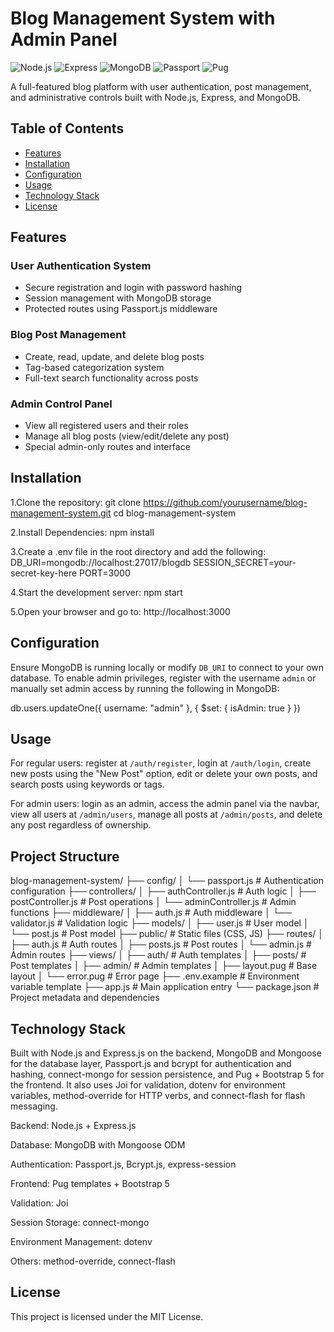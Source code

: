 # Blog Management System with Admin Panel

![Node.js](https://img.shields.io/badge/Node.js-14.x+-green) ![Express](https://img.shields.io/badge/Express-4.x-blue) ![MongoDB](https://img.shields.io/badge/MongoDB-5.x-success) ![Passport](https://img.shields.io/badge/Passport.js-Auth-yellow) ![Pug](https://img.shields.io/badge/Pug-Templating-orange)

A full-featured blog platform with user authentication, post management, and administrative controls built with Node.js, Express, and MongoDB.

## Table of Contents
- [Features](#features)
- [Installation](#installation)
- [Configuration](#configuration)
- [Usage](#usage)
- [Technology Stack](#technology-stack)
- [License](#license)

## Features

### User Authentication System
- Secure registration and login with password hashing
- Session management with MongoDB storage
- Protected routes using Passport.js middleware

### Blog Post Management
- Create, read, update, and delete blog posts
- Tag-based categorization system
- Full-text search functionality across posts

### Admin Control Panel
- View all registered users and their roles
- Manage all blog posts (view/edit/delete any post)
- Special admin-only routes and interface

## Installation

1.Clone the repository:
git clone https://github.com/yourusername/blog-management-system.git
cd blog-management-system

2.Install Dependencies:
npm install

3.Create a .env file in the root directory and add the following:
DB_URI=mongodb://localhost:27017/blogdb
SESSION_SECRET=your-secret-key-here
PORT=3000

4.Start the development server:
npm start

5.Open your browser and go to:
http://localhost:3000


## Configuration

Ensure MongoDB is running locally or modify `DB_URI` to connect to your own database. To enable admin privileges, register with the username `admin` or manually set admin access by running the following in MongoDB:


db.users.updateOne({ username: "admin" }, { $set: { isAdmin: true } })

## Usage

For regular users: register at `/auth/register`, login at `/auth/login`, create new posts using the "New Post" option, edit or delete your own posts, and search posts using keywords or tags.

For admin users: login as an admin, access the admin panel via the navbar, view all users at `/admin/users`, manage all posts at `/admin/posts`, and delete any post regardless of ownership.

## Project Structure
blog-management-system/
├── config/
│   └── passport.js          # Authentication configuration
├── controllers/
│   ├── authController.js    # Auth logic
│   ├── postController.js    # Post operations
│   └── adminController.js   # Admin functions
├── middleware/
│   ├── auth.js              # Auth middleware
│   └── validator.js         # Validation logic
├── models/
│   ├── user.js              # User model
│   └── post.js              # Post model
├── public/                  # Static files (CSS, JS)
├── routes/
│   ├── auth.js              # Auth routes
│   ├── posts.js             # Post routes
│   └── admin.js             # Admin routes
├── views/
│   ├── auth/                # Auth templates
│   ├── posts/               # Post templates
│   ├── admin/               # Admin templates
│   ├── layout.pug           # Base layout
│   └── error.pug            # Error page
├── .env.example             # Environment variable template
├── app.js                   # Main application entry
└── package.json             # Project metadata and dependencies



## Technology Stack

Built with Node.js and Express.js on the backend, MongoDB and Mongoose for the database layer, Passport.js and bcrypt for authentication and hashing, connect-mongo for session persistence, and Pug + Bootstrap 5 for the frontend. It also uses Joi for validation, dotenv for environment variables, method-override for HTTP verbs, and connect-flash for flash messaging.

Backend: Node.js + Express.js

Database: MongoDB with Mongoose ODM

Authentication: Passport.js, Bcrypt.js, express-session

Frontend: Pug templates + Bootstrap 5

Validation: Joi

Session Storage: connect-mongo

Environment Management: dotenv

Others: method-override, connect-flash

## License

This project is licensed under the MIT License.





